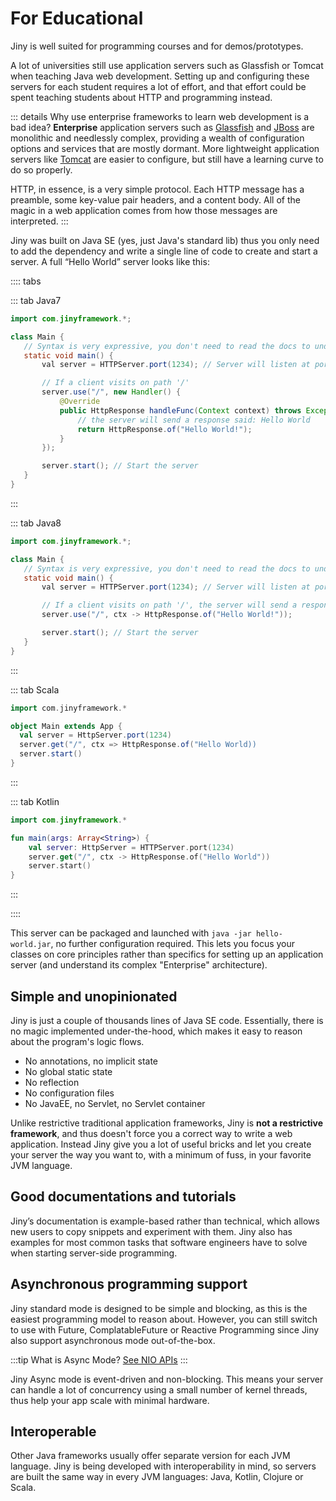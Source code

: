 # For Educational

Jiny is well suited for programming courses and for demos/prototypes.

A lot of universities still use application servers such as Glassfish or Tomcat when teaching Java web development. Setting up and configuring these servers for each student requires a lot of effort, and that effort could be spent teaching students about HTTP and programming instead.

::: details Why use enterprise frameworks to learn web development is a bad idea?
**Enterprise** application servers such as [Glassfish](https://javaee.github.io/glassfish/) and [JBoss](https://www.jboss.org/) are monolithic and needlessly complex, providing a wealth of configuration options and services that are mostly dormant. More lightweight application servers like [Tomcat](http://tomcat.apache.org/) are easier to configure, but still have a learning curve to do so properly.

HTTP, in essence, is a very simple protocol. Each HTTP message has a preamble, some key-value pair headers, and a content body. All of the magic in a web application comes from how those messages are interpreted.
:::

Jiny was built on Java SE (yes, just Java's standard lib) thus you only need to add the dependency and write a single line of code to create and start a server. A full “Hello World” server looks like this:

:::: tabs

::: tab Java7
 ```java
import com.jinyframework.*;

class Main {
    // Syntax is very expressive, you don't need to read the docs to understand
    static void main() {
        val server = HTTPServer.port(1234); // Server will listen at port 1234

        // If a client visits on path '/'
        server.use("/", new Handler() {
            @Override
            public HttpResponse handleFunc(Context context) throws Exception {
                // the server will send a response said: Hello World
                return HttpResponse.of("Hello World!");
            }
        });

        server.start(); // Start the server
    }
} 
```
:::

::: tab Java8
 ```java
import com.jinyframework.*;

class Main {
    // Syntax is very expressive, you don't need to read the docs to understand
    static void main() {
        val server = HTTPServer.port(1234); // Server will listen at port 1234

        // If a client visits on path '/', the server will send a response said: Hello World
        server.use("/", ctx -> HttpResponse.of("Hello World!"));

        server.start(); // Start the server
    }
} 
```
:::


::: tab Scala
```scala
import com.jinyframework.*

object Main extends App {
  val server = HttpServer.port(1234)
  server.get("/", ctx => HttpResponse.of("Hello World))
  server.start()
}
```
:::

::: tab Kotlin
```kotlin
import com.jinyframework.*

fun main(args: Array<String>) {
    val server: HttpServer = HTTPServer.port(1234)
    server.get("/", ctx -> HttpResponse.of("Hello World"))
    server.start()
}
```
:::

::::

This server can be packaged and launched with `java -jar hello-world.jar`, no further configuration required. This lets you focus your classes on core principles rather than specifics for setting up an application server (and understand its complex "Enterprise" architecture).

## Simple and unopinionated

Jiny is just a couple of thousands lines of Java SE code. Essentially, there is no magic implemented under-the-hood, which makes it easy to reason about the program's logic flows.

- No annotations, no implicit state
- No global static state
- No reflection
- No configuration files
- No JavaEE, no Servlet, no Servlet container

Unlike restrictive traditional application frameworks, Jiny is **not a restrictive framework**, and thus doesn't force you a correct way to write a web application. Instead Jiny give you a lot of useful bricks and let you create your server the way you want to, with a minimum of fuss, in your favorite JVM language.

## Good documentations and tutorials

Jiny’s documentation is example-based rather than technical, which allows new users to copy snippets and experiment with them. Jiny also has examples for most common tasks that software engineers have to solve when starting server-side programming.

## Asynchronous programming support

Jiny standard mode is designed to be simple and blocking, as this is the easiest programming model to reason about. However, you can still switch to use with Future, ComplatableFuture or Reactive Programming since Jiny also support asynchronous mode out-of-the-box.

:::tip What is Async Mode?
[See NIO APIs](https://jinyframework.com/guide/nio/)
:::

Jiny Async mode is event-driven and non-blocking. This means your server can handle a lot of concurrency using a small number of kernel threads, thus help your app scale with minimal hardware.

## Interoperable

Other Java frameworks usually offer separate version for each JVM language. Jiny is being developed with interoperability in mind, so servers are built the same way in every JVM languages: Java, Kotlin, Clojure or Scala.
